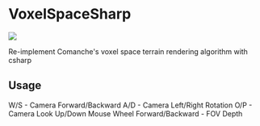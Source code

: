# VoxelSpaceSharp

![](http://oi65.tinypic.com/2ppa2k2.jpg)

Re-implement Comanche's voxel space terrain rendering algorithm with csharp

## Usage

W/S - Camera Forward/Backward
A/D - Camera Left/Right Rotation
O/P - Camera Look Up/Down
Mouse Wheel Forward/Backward - FOV Depth
